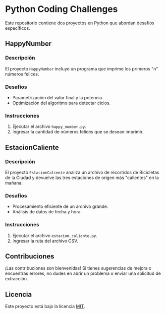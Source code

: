 # Python Coding Challenges

Este repositorio contiene dos proyectos en Python que abordan desafíos específicos.

## HappyNumber

### Descripción
El proyecto `HappyNumber` incluye un programa que imprime los primeros "n" números felices.

### Desafíos
- Parametrización del valor final y la potencia.
- Optimización del algoritmo para detectar ciclos.

### Instrucciones
1. Ejecutar el archivo `happy_number.py`.
2. Ingresar la cantidad de números felices que se desean imprimir.

## EstacionCaliente

### Descripción
El proyecto `EstacionCaliente` analiza un archivo de recorridos de Bicicletas de la Ciudad y devuelve las tres estaciones de origen más "calientes" en la mañana.

### Desafíos
- Procesamiento eficiente de un archivo grande.
- Análisis de datos de fecha y hora.

### Instrucciones
1. Ejecutar el archivo `estacion_caliente.py`.
2. Ingresar la ruta del archivo CSV.

## Contribuciones
¡Las contribuciones son bienvenidas! Si tienes sugerencias de mejora o encuentras errores, no dudes en abrir un problema o enviar una solicitud de extracción.

## Licencia
Este proyecto está bajo la licencia [MIT](LICENSE).
